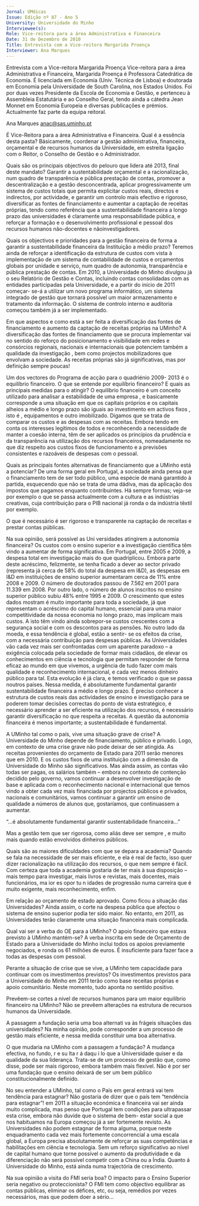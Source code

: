 ```yaml
---
Jornal: UMdicas
Issue: Edição nº 87 - Ano 5
University: Universidade do Minho
Interviewee(s): 
Role: Vice-reitora para a área Administrativa e Financeira
Date: 31 de Dezembro de 2010
Title: Entrevista com a Vice-reitora Margarida Proença
Interviewer: Ana Marques
---
```


Entrevista com a Vice-reitora Margarida Proença
Vice-reitora para a área Administrativa e Financeira, Margarida
Proença é Professora Catedrática de Economia. É licenciada em
Economia (Univ. Técnica de Lisboa) e doutorada em Economia
pela Universidade de South Carolina, nos Estados Unidos. Foi por duas
vezes Presidente da Escola de Economia e Gestão, e pertenceu à
Assembleia Estatutária e ao Conselho Geral, tendo ainda a cátedra Jean
Monnet em Economia Europeia e diversas publicações e prémios.
Actualmente faz parte da equipa reitoral.

Ana Marques
anac@sas.uminho.pt

É Vice-Reitora para a área
Administrativa e Financeira. Qual
é a essência desta pasta?
Básicamente, coordenar a gestão
administrativa, financeira,
orçamental e de recursos
humanos da Universidade, em
estreita ligação com o Reitor, o
Conselho de Gestão e o
Administrador.

Quais são os principais
objectivos do pelouro que lidera
até 2013, final deste mandato?
Garantir a sustentabilidade
orçamental e a racionalização,
num quadro de transparência e
pública prestação de contas,
promover a descentralização e a
gestão desconcentrada, aplicar
progressivamente um sistema de
custos totais que permita
explicitar custos reais, directos e
indirectos, por actividade, e
garantir um controlo mais efectivo
e rigoroso, diversificar as fontes de
financiamento e aumentar a
captação de receitas próprias,
tendo como referência que a
sustentabilidade financeira a
longo prazo das universidades é
claramente uma responsabilidade
pública, e reforçar a formação e o
desenvolvimento profissional e
pessoal dos recursos humanos
não-docentes e nãoinvestigadores.

Quais os objectivos e prioridades
para a gestão financeira de forma
a garantir a sustentabilidade
financeira da Instituição a médio
prazo?
Teremos ainda de reforçar a
identificação da estrutura de
custos com vista à implementação
de um sistema de contabilidade de
custos e orçamentos globais por
unidade e serviço, num quadro de
autonomia, transparência e
pública prestação de contas. Em
2010, a Universidade do Minho
divulgou já o seu Relatório de
Gestão e Contas, incluindo contas
consolidadas com as entidades
participadas pela Universidade, e a
partir do início de 2011 começar-
se-á a utilizar um novo programa
informático, um sistema
integrado de gestão que tornará
possível um maior
armazenamento e tratamento da
informação. O sistema de controlo
interno e auditoria começou
também já a ser implementado.

Em que aspectos e como está a
ser feita a diversificação das
fontes de financiamento e
aumento da captação de receitas
próprias na UMinho?
A diversificação das fontes de
financiamento que se procura
implementar vai no sentido do
reforço do posicionamento e
visibilidade em redes e consórcios
regionais, nacionais e
internacionais que potenciem
também a qualidade da
investigação , bem como projectos
mobilizadores que envolvam a
sociedade.
As receitas próprias são
já significativas, mas
por definição sempre
poucas!

Um dos vectores do Programa de
acção para o quadriénio 2009-
2013 é o equilíbrio financeiro. O
que se entende por equilíbrio
financeiro? E quais as principais
medidas para o atingir?
O equilíbrio financeiro é um
conceito utilizado para analisar a
estabilidade de uma empresa , e
basicamente corresponde a uma
situação em que os capitais
próprios e os capitais alheios a
médio e longo prazo são iguais ao
investimento em activos fixos ,
isto é , equipamentos e outro
imobilizado. Digamos que se trata
de comparar os custos e as
despesas com as receitas. Embora
tendo em conta os interesses
legítimos de todos e
reconhecendo a necessidade de
manter a coesão interna, têm de
ser aplicados os princípios da
prudência e da transparência na
utilização dos recursos
financeiros, nomeadamente no
que diz respeito aos custos fixos
de funcionamento e a previsões
consistentes e razoáveis de
despesas com o pessoal.

Quais as principais fontes
alternativas de financiamento
que a UMinho está a potenciar?
De uma forma geral em
Portugal, a sociedade
ainda pensa que o
financiamento tem de
ser todo público, uma
espécie de maná
garantido à partida,
esquecendo que não se
trata de uma dádiva,
mas da aplicação dos
impostos que pagamos
enquanto contribuintes.
Há sempre formas; veja-se por
exemplo o que se passa
actualmente com a cultura e as
indústrias creativas, cuja
contribuição para o PIB nacional já
ronda o da indústria têxtil por
exemplo.

O que é necessário é ser
rigoroso e transparente
na captação de receitas
e prestar contas
públicas.

Na sua opinião, será possível as
Uni versidades atingirem a
autonomia financeira?
Os custos com o ensino superior e
a investigação científica têm vindo
a aumentar de forma significativa.
Em Portugal, entre 2005 e 2009, a
despesa total em investigação
mais do que quadriplicou. Embora
parte deste acréscimo, felizmente,
se tenha ficado a dever ao sector
privado (representa já cerca de
58% do total da despesa em I&D),
as despesas em I&D em
instituições de ensino superior
aumentaram cerca de 11% entre
2008 e 2009. O número de
doutorados passou de 7.562 em
2001 para 11.339 em 2008. Por
outro lado, o número de alunos
inscritos no ensino superior
público subiu 48% entre 1995 e
2009.
O crescimento que
estes dados mostram é
muito importante para
toda a sociedade, já que
representam o
acréscimo do capital
humano, essencial para
uma maior
competitividade da
nossa economia no
longo prazo, mas
implicam mais custos.
A isto têm vindo ainda sobrepor-se
custos crescentes com a 
segurança social e com os
descontos para as pensões. No
outro lado da moeda, e essa
tendência é global, estão a sentir-
se os efeitos da crise, com a
necessária contribuição para
despesas públicas.
As Universidades vão cada vez
mais ser confrontadas com um
aparente paradoxo – a exigência
colocada pela sociedade de formar
mais cidadãos, de elevar os
conhecimentos em ciência e
tecnologia que permitam
responder de forma eficaz ao
mundo em que vivemos, a
urgência de tudo fazer com mais
qualidade e reconhecimento
internacional, e cada vez menos
dinheiro público para tal. Esta
evolução é já clara, e temos
verificado o que se passa noutros
países.
Nessa medida, é
absolutamente
fundamental garantir
sustentabilidade
financeira a médio e
longo prazo. È preciso
conhecer a estrutura de
custos reais das
actividades de ensino e
investigação para se
poderem tomar
decisões correctas do
ponto de vista
estratégico, é
necessário aprender a
ser eficiente na
utilização dos recursos,
é necessário garantir
diversificação no que
respeita a receitas. A
questão da autonomia
financeira é menos
importante; a
sustentabilidade é
fundamental.

A UMinho tal como o país, vive
uma situação grave de crise?
A Universidade do Minho depende
de financiamento, público e
privado. Logo, em contexto de uma
crise grave não pode deixar de ser
atingida. As receitas provenientes
do orçamento de Estado para 2011
serão menores que em 2010. E os
custos fixos de uma instituição
com a dimensão da Universidade
do Minho são significativos. Mas
ainda assim, as contas vão todas
ser pagas, os salários também –
embora no contexto de contenção
decidido pelo governo, vamos
continuar a desenvolver
investigação de base e aplicada
com o reconhecimento nacional e
internacional que temos vindo a
obter cada vez mais financiada por
projectos públicos e privados,
nacionais e comunitários, vamos
continuar a garantir um ensino de
qualidade a números de alunos
que, gostaríamos, que
continuassem a aumentar.

“...é absolutamente fundamental garantir
sustentabilidade financeira...”

Mas a gestão tem que
ser rigorosa, como aliás
deve ser sempre , e
muito mais quando
estão envolvidos
dinheiros públicos.

Quais são as maiores
dificuldades com que se depara a
academia?
Quando se fala na necessidade de
ser mais eficiente, e ela é real de
facto, isso quer dizer
racionalização na utilização dos
recursos, o que nem sempre é
fácil. Com certeza que toda a
academia gostaria de ter mais à
sua disposição – mais tempo para
investigar, mais livros e revistas,
mais docentes, mais funcionários,
ma ior es opor tu n idades de
progressão numa carreira que é
muito exigente, mais
reconhecimento, enfim.

Em relação ao orçamento de
estado aprovado. Como ficou a
situação das Universidades?
Ainda assim, o corte na despesa
pública que afectou o sistema de
ensino superior podia ter sido
maior.
No entanto, em 2011, as
Universidades terão
claramente uma
situação financeira
mais complicada.

Qual vai ser a verba do OE para a
UMinho? O apoio financeiro que
estava previsto à UMinho
mantém-se?
A verba inscrita em sede de
Orçamento de Estado para a
Universidade do Minho inclui todos
os apoios previamente
negociados, e ronda os 61 milhões
de euros. É insuficiente para fazer
face a todas as despesas com
pessoal.

Perante a situação de crise que se
vive, a UMinho tem capacidade
para continuar com os
investimentos previstos?
Os investimentos previstos para a
Universidade do Minho em 2011
terão como base receitas próprias
e apoio comunitário. Neste
momento, tudo aponta no sentido
positivo.

Prevêem-se cortes a nível de
recursos humanos para um maior
equilíbrio financeiro na UMinho?
Não se prevêem
alterações na estrutura
de recursos humanos
da Universidade.

A passagem a fundação seria uma
boa alternati va às frágeis
situações das universidades?
Na minha opinião, pode
corresponder a um
processo de gestão
mais eficiente, e nessa
medida constituir uma
boa alternativa.

O que mudaria na UMinho com a
passagem a fundação?
A mudança efectiva, no fundo,
r e su lta r á daqu i lo que a
Universidade quiser e da qualidade
da sua liderança. Trata-se de um
processo de gestão que, como
disse, pode ser mais rigoroso,
embora também mais flexível.
Não é por ser uma
fundação que o ensino
deixará de ser um bem
público
constitucionalmente
definido.

No seu entender a UMinho, tal
como o País em geral entrará vai
tem tendência para estagnar?
Não gostaria de dizer que o país
tem “tendência para estagnar”!
em 2011 a situação económica e
financeira vai ser ainda muito
complicada, mas penso que
Portugal tem condições para
ultrapassar esta crise, embora não
duvide que o sistema de bem-
estar social a que nos habituamos
na Europa começou já a ser
fortemente revisto.
As Universidades não
podem estagnar de
forma alguma, porque
neste enquadramento
cada vez mais
fortemente
concorrencial a uma
escala global, a Europa
precisa absolutamente
de reforçar as suas
competências e
habilitações em ciência
e tecnologia.
Sem um reforço significativo ao
nível de capital humano que torne
possível o aumento da
produtividade e da diferenciação
não será possível competir com a
China ou a Índia.
Quanto á Universidade do Minho,
está ainda numa trajectória de
crescimento.

Na sua opinião a visita do FMI
seria boa? O impacto para o
Ensino Superior seria negativo ou
proteccionista?
O FMI tem como objectivo
equilibrar as contas públicas,
eliminar os défices, etc, ou seja,
remédios por vezes necessários,
mas que podem doer a sério...